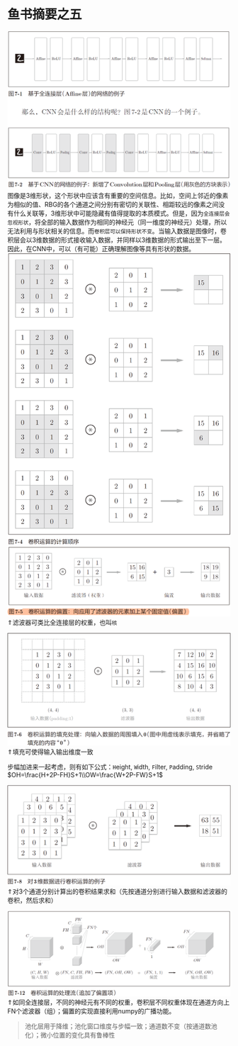 # 鱼书摘要之五
![alt text](cnn/image.png)  
图像是3维形状，这个形状中应该含有重要的空间信息。比如，空间上邻近的像素为相似的值、RBG的各个通道之间分别有密切的关联性、相距较远的像素之间没有什么关联等，3维形状中可能隐藏有值得提取的本质模式。但是，因为`全连接层会忽视形状`，将全部的输入数据作为相同的神经元（同一维度的神经元）处理，所以无法利用与形状相关的信息。而`卷积层可以保持形状不变`。当输入数据是图像时，卷积层会以3维数据的形式接收输入数据，并同样以3维数据的形式输出至下一层。因此，在CNN中，可以（有可能）正确理解图像等具有形状的数据。  
![alt text](cnn/image-1.png)  
![alt text](cnn/image-2.png)  
$\Uparrow$滤波器可类比全连接层的权重，也叫`核`  

![alt text](cnn/image-3.png)
$\Uparrow$填充可使得输入输出维度一致  

步幅加进来一起考虑，则有如下公式：`H`eight, `W`idth, `F`ilter, `P`adding, `S`tride  
$OH=\frac{H+2P-FH}S+1\\OW=\frac{W+2P-FW}S+1$  

![alt text](cnn/image-4.png)  
$\Uparrow$对3个通道分别计算出的卷积结果求和（先按通道分别进行输入数据和滤波器的卷积，然后求和）  

![alt text](cnn/image-5.png)  
$\Uparrow$如同全连接层，不同的神经元有不同的权重，卷积层不同权重体现在通道方向上FN个滤波器（组）；偏置的实现直接利用numpy的广播功能。  

>池化层用于降维；池化窗口维度与步幅一致；通道数不变（按通道数池化）；微小位置的变化具有鲁棒性